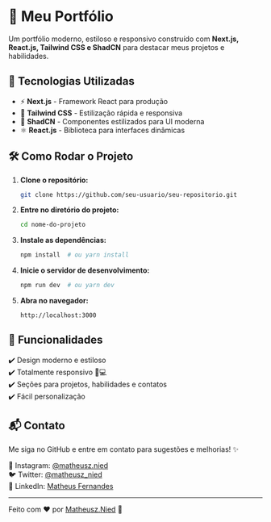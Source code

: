 # 📌 Meu Portfólio

<!-- ![Portfolio](https://via.placeholder.com/1200x600?text=Meu+Portf%C3%B3lio) -->

Um portfólio moderno, estiloso e responsivo construído com **Next.js, React.js, Tailwind CSS e ShadCN** para destacar meus projetos e habilidades.

## 🚀 Tecnologias Utilizadas

- ⚡ **Next.js** - Framework React para produção
- 🎨 **Tailwind CSS** - Estilização rápida e responsiva
- 🌟 **ShadCN** - Componentes estilizados para UI moderna
- ⚛️ **React.js** - Biblioteca para interfaces dinâmicas


## 🛠️ Como Rodar o Projeto

1. **Clone o repositório:**
   ```sh
   git clone https://github.com/seu-usuario/seu-repositorio.git
   ```

2. **Entre no diretório do projeto:**
   ```sh
   cd nome-do-projeto
   ```

3. **Instale as dependências:**
   ```sh
   npm install  # ou yarn install
   ```

4. **Inicie o servidor de desenvolvimento:**
   ```sh
   npm run dev  # ou yarn dev
   ```

5. **Abra no navegador:**
   ```
   http://localhost:3000
   ```

## 📌 Funcionalidades

✔️ Design moderno e estiloso  
✔️ Totalmente responsivo 📱💻  
✔️ Seções para projetos, habilidades e contatos  
✔️ Fácil personalização


## 📬 Contato

Me siga no GitHub e entre em contato para sugestões e melhorias! ✨

📱 Instagram: [@matheusz.nied](https://www.instagram.com/matheusz.nied/)  
🐦 Twitter: [@matheusz_nied](https://x.com/matheusz_nied)  
💼 LinkedIn: [Matheus Fernandes](hhttps://www.linkedin.com/in/matheusz-nied/)

---

Feito com ❤️ por [Matheusz.Nied](https://github.com/matheusz-nied) 🚀

